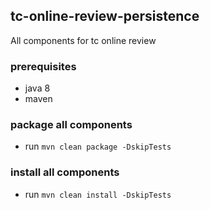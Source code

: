 ## tc-online-review-persistence

All components for tc online review

### prerequisites
- java 8
- maven

### package all components
- run `mvn clean package -DskipTests`

### install all components
- run `mvn clean install -DskipTests`
